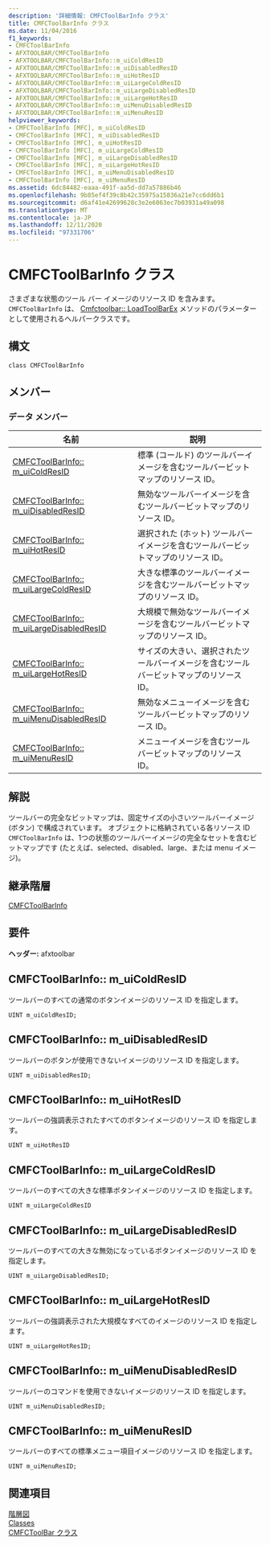 ```yaml
---
description: '詳細情報: CMFCToolBarInfo クラス'
title: CMFCToolBarInfo クラス
ms.date: 11/04/2016
f1_keywords:
- CMFCToolBarInfo
- AFXTOOLBAR/CMFCToolBarInfo
- AFXTOOLBAR/CMFCToolBarInfo::m_uiColdResID
- AFXTOOLBAR/CMFCToolBarInfo::m_uiDisabledResID
- AFXTOOLBAR/CMFCToolBarInfo::m_uiHotResID
- AFXTOOLBAR/CMFCToolBarInfo::m_uiLargeColdResID
- AFXTOOLBAR/CMFCToolBarInfo::m_uiLargeDisabledResID
- AFXTOOLBAR/CMFCToolBarInfo::m_uiLargeHotResID
- AFXTOOLBAR/CMFCToolBarInfo::m_uiMenuDisabledResID
- AFXTOOLBAR/CMFCToolBarInfo::m_uiMenuResID
helpviewer_keywords:
- CMFCToolBarInfo [MFC], m_uiColdResID
- CMFCToolBarInfo [MFC], m_uiDisabledResID
- CMFCToolBarInfo [MFC], m_uiHotResID
- CMFCToolBarInfo [MFC], m_uiLargeColdResID
- CMFCToolBarInfo [MFC], m_uiLargeDisabledResID
- CMFCToolBarInfo [MFC], m_uiLargeHotResID
- CMFCToolBarInfo [MFC], m_uiMenuDisabledResID
- CMFCToolBarInfo [MFC], m_uiMenuResID
ms.assetid: 6dc84482-eaaa-491f-aa5d-dd7a57886b46
ms.openlocfilehash: 9b85ef4f39c8b42c35975a15836a21e7cc6dd6b1
ms.sourcegitcommit: d6af41e42699628c3e2e6063ec7b03931a49a098
ms.translationtype: MT
ms.contentlocale: ja-JP
ms.lasthandoff: 12/11/2020
ms.locfileid: "97331706"
---
```

# <a name="cmfctoolbarinfo-class"></a>CMFCToolBarInfo クラス

さまざまな状態のツール バー イメージのリソース ID を含みます。 `CMFCToolBarInfo` は、 [Cmfctoolbar:: LoadToolBarEx](../../mfc/reference/cmfctoolbar-class.md#loadtoolbarex) メソッドのパラメーターとして使用されるヘルパークラスです。

## <a name="syntax"></a>構文

```
class CMFCToolBarInfo
```

## <a name="members"></a>メンバー

### <a name="data-members"></a>データ メンバー

|名前|説明|
|----------|-----------------|
|[CMFCToolBarInfo:: m_uiColdResID](#m_uicoldresid)|標準 (コールド) のツールバーイメージを含むツールバービットマップのリソース ID。|
|[CMFCToolBarInfo:: m_uiDisabledResID](#m_uidisabledresid)|無効なツールバーイメージを含むツールバービットマップのリソース ID。|
|[CMFCToolBarInfo:: m_uiHotResID](#m_uihotresid)|選択された (ホット) ツールバーイメージを含むツールバービットマップのリソース ID。|
|[CMFCToolBarInfo:: m_uiLargeColdResID](#m_uilargecoldresid)|大きな標準のツールバーイメージを含むツールバービットマップのリソース ID。|
|[CMFCToolBarInfo:: m_uiLargeDisabledResID](#m_uilargedisabledresid)|大規模で無効なツールバーイメージを含むツールバービットマップのリソース ID。|
|[CMFCToolBarInfo:: m_uiLargeHotResID](#m_uilargehotresid)|サイズの大きい、選択されたツールバーイメージを含むツールバービットマップのリソース ID。|
|[CMFCToolBarInfo:: m_uiMenuDisabledResID](#m_uimenudisabledresid)|無効なメニューイメージを含むツールバービットマップのリソース ID。|
|[CMFCToolBarInfo:: m_uiMenuResID](#m_uimenuresid)|メニューイメージを含むツールバービットマップのリソース ID。|

## <a name="remarks"></a>解説

ツールバーの完全なビットマップは、固定サイズの小さいツールバーイメージ (ボタン) で構成されています。 オブジェクトに格納されている各リソース ID `CMFCToolBarInfo` は、1つの状態のツールバーイメージの完全なセットを含むビットマップです (たとえば、selected、disabled、large、または menu イメージ)。

## <a name="inheritance-hierarchy"></a>継承階層

[CMFCToolBarInfo](../../mfc/reference/cmfctoolbarinfo-class.md)

## <a name="requirements"></a>要件

**ヘッダー:** afxtoolbar

## <a name="cmfctoolbarinfom_uicoldresid"></a><a name="m_uicoldresid"></a> CMFCToolBarInfo:: m_uiColdResID

ツールバーのすべての通常のボタンイメージのリソース ID を指定します。

```
UINT m_uiColdResID;
```

## <a name="cmfctoolbarinfom_uidisabledresid"></a><a name="m_uidisabledresid"></a> CMFCToolBarInfo:: m_uiDisabledResID

ツールバーのボタンが使用できないイメージのリソース ID を指定します。

```
UINT m_uiDisabledResID;
```

## <a name="cmfctoolbarinfom_uihotresid"></a><a name="m_uihotresid"></a> CMFCToolBarInfo:: m_uiHotResID

ツールバーの強調表示されたすべてのボタンイメージのリソース ID を指定します。

```
UINT m_uiHotResID
```

## <a name="cmfctoolbarinfom_uilargecoldresid"></a><a name="m_uilargecoldresid"></a> CMFCToolBarInfo:: m_uiLargeColdResID

ツールバーのすべての大きな標準ボタンイメージのリソース ID を指定します。

```
UINT m_uiLargeColdResID
```

## <a name="cmfctoolbarinfom_uilargedisabledresid"></a><a name="m_uilargedisabledresid"></a> CMFCToolBarInfo:: m_uiLargeDisabledResID

ツールバーのすべての大きな無効になっているボタンイメージのリソース ID を指定します。

```
UINT m_uiLargeDisabledResID;
```

## <a name="cmfctoolbarinfom_uilargehotresid"></a><a name="m_uilargehotresid"></a> CMFCToolBarInfo:: m_uiLargeHotResID

ツールバーの強調表示された大規模なすべてのイメージのリソース ID を指定します。

```
UINT m_uiLargeHotResID;
```

## <a name="cmfctoolbarinfom_uimenudisabledresid"></a><a name="m_uimenudisabledresid"></a> CMFCToolBarInfo:: m_uiMenuDisabledResID

ツールバーのコマンドを使用できないイメージのリソース ID を指定します。

```
UINT m_uiMenuDisabledResID;
```

## <a name="cmfctoolbarinfom_uimenuresid"></a><a name="m_uimenuresid"></a> CMFCToolBarInfo:: m_uiMenuResID

ツールバーのすべての標準メニュー項目イメージのリソース ID を指定します。

```
UINT m_uiMenuResID;
```

## <a name="see-also"></a>関連項目

[階層図](../../mfc/hierarchy-chart.md)<br/>
[Classes](../../mfc/reference/mfc-classes.md)<br/>
[CMFCToolBar クラス](../../mfc/reference/cmfctoolbar-class.md)
